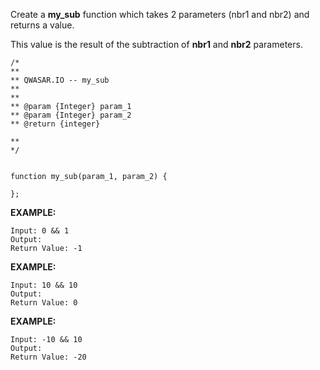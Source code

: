 Create a ****my_sub**** function which takes 2 parameters (nbr1 and nbr2) and returns a value.

This value is the result of the subtraction of ****nbr1**** and ****nbr2**** parameters.

	/*
	**
	** QWASAR.IO -- my_sub
	**
	**
	** @param {Integer} param_1
	** @param {Integer} param_2
	** @return {integer}
	
	**
	*/

	
	function my_sub(param_1, param_2) {
	
	};


****EXAMPLE:****

	Input: 0 && 1
	Output: 
	Return Value: -1

****EXAMPLE:****

	Input: 10 && 10
	Output: 
	Return Value: 0

****EXAMPLE:****

	Input: -10 && 10
	Output: 
	Return Value: -20

